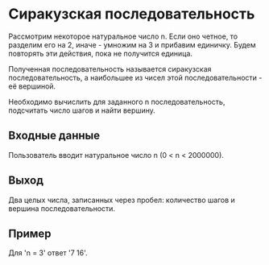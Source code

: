 # Сиракузская последовательность
Рассмотрим некоторое натуральное число n. 
Если оно четное, то разделим его на 2, иначе - умножим на 3 и прибавим единичку.
Будем повторять эти действия, пока не получится единица. 

Полученная последовательность называется сиракузская последовательность, а наибольшее из чисел этой последовательности - её вершиной.

Необходимо вычислить для заданного n последовательность, подсчитать число шагов и найти вершину.

## Входные данные
Пользователь вводит натуральное число n (0 < n < 2000000).
## Выход
Два целых числа, записанных через пробел: количество шагов и вершина последовательности.
## Пример
Для 'n = 3' ответ '7 16'.
